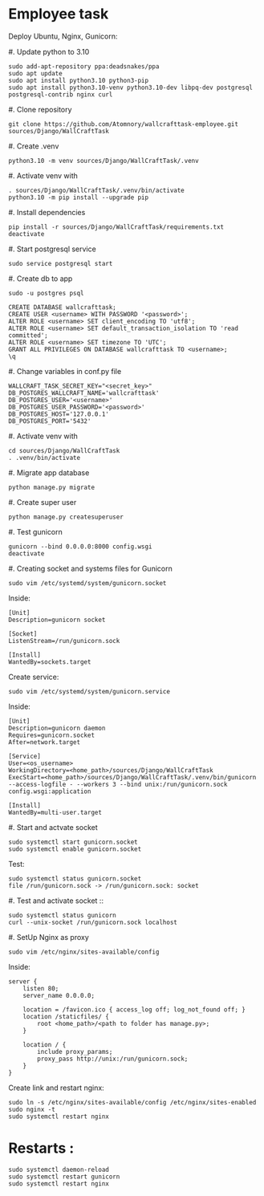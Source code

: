 Employee task
=============
Deploy Ubuntu, Nginx, Gunicorn:

#. Update python to 3.10

	sudo add-apt-repository ppa:deadsnakes/ppa
	sudo apt update
	sudo apt install python3.10 python3-pip 
	sudo apt install python3.10-venv python3.10-dev libpq-dev postgresql postgresql-contrib nginx curl 

#. Clone repository

	git clone https://github.com/Atomnory/wallcrafttask-employee.git sources/Django/WallCraftTask

#. Create .venv

    python3.10 -m venv sources/Django/WallCraftTask/.venv

#. Activate venv with

	. sources/Django/WallCraftTask/.venv/bin/activate
	python3.10 -m pip install --upgrade pip

#. Install dependencies

	pip install -r sources/Django/WallCraftTask/requirements.txt
	deactivate

#. Start postgresql service

	sudo service postgresql start

#. Create db to app

	sudo -u postgres psql

	CREATE DATABASE wallcrafttask;
	CREATE USER <username> WITH PASSWORD '<password>';
	ALTER ROLE <username> SET client_encoding TO 'utf8';
	ALTER ROLE <username> SET default_transaction_isolation TO 'read committed';
	ALTER ROLE <username> SET timezone TO 'UTC';
	GRANT ALL PRIVILEGES ON DATABASE wallcrafttask TO <username>;
	\q

#. Change variables in conf.py file

	WALLCRAFT_TASK_SECRET_KEY="<secret_key>"
	DB_POSTGRES_WALLCRAFT_NAME='wallcrafttask'
	DB_POSTGRES_USER='<username>'
	DB_POSTGRES_USER_PASSWORD='<password>'
	DB_POSTGRES_HOST='127.0.0.1'
	DB_POSTGRES_PORT='5432'

#. Activate venv with

	cd sources/Django/WallCraftTask
	. .venv/bin/activate

#. Migrate app database

	python manage.py migrate

#. Create super user

	python manage.py createsuperuser

#. Test gunicorn

	gunicorn --bind 0.0.0.0:8000 config.wsgi
	deactivate

#. Creating socket and systems files for Gunicorn

	sudo vim /etc/systemd/system/gunicorn.socket

   Inside:

    [Unit]
    Description=gunicorn socket

    [Socket]
    ListenStream=/run/gunicorn.sock

    [Install]
    WantedBy=sockets.target

   Create service:

	sudo vim /etc/systemd/system/gunicorn.service

   Inside:

    [Unit]
    Description=gunicorn daemon
    Requires=gunicorn.socket
    After=network.target

    [Service]
    User=<os_username>
    WorkingDirectory=<home_path>/sources/Django/WallCraftTask
    ExecStart=<home_path>/sources/Django/WallCraftTask/.venv/bin/gunicorn --access-logfile - --workers 3 --bind unix:/run/gunicorn.sock config.wsgi:application

    [Install]
    WantedBy=multi-user.target

#. Start and actvate socket

	sudo systemctl start gunicorn.socket
	sudo systemctl enable gunicorn.socket

   Test:

	sudo systemctl status gunicorn.socket
	file /run/gunicorn.sock -> /run/gunicorn.sock: socket

#. Test and activate socket ::

	sudo systemctl status gunicorn
	curl --unix-socket /run/gunicorn.sock localhost

#. SetUp Nginx as proxy

	sudo vim /etc/nginx/sites-available/config

   Inside:

    server {
        listen 80;
        server_name 0.0.0.0;

        location = /favicon.ico { access_log off; log_not_found off; }
        location /staticfiles/ {
            root <home_path>/<path to folder has manage.py>;
        }

        location / {
            include proxy_params;
            proxy_pass http://unix:/run/gunicorn.sock;
        }
    }

   Create link and restart nginx:
   
	sudo ln -s /etc/nginx/sites-available/config /etc/nginx/sites-enabled
	sudo nginx -t
	sudo systemctl restart nginx


# Restarts :

	sudo systemctl daemon-reload
	sudo systemctl restart gunicorn
	sudo systemctl restart nginx
